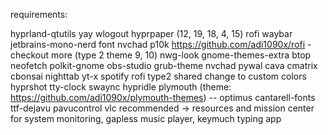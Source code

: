 requirements:

hyprland-qtutils
yay
wlogout
hyprpaper (12, 19, 18, 4, 15)
rofi
waybar
jetbrains-mono-nerd font
nvchad
p10k
https://github.com/adi1090x/rofi - checkout more (type 2 theme 9, 10)
nwg-look
gnome-themes-extra
btop
neofetch
polkit-gnome
obs-studio
grub-theme
nvchad
pywal
cava
cmatrix
cbonsai
nighttab
yt-x
spotify
rofi type2 shared change to custom colors
hyprshot
tty-clock
swaync
hypridle
plymouth (theme: https://github.com/adi1090x/plymouth-themes) -- optimus
  cantarell-fonts
  ttf-dejavu
pavucontrol
vlc
recommended -> resources and mission center for system monitoring, gapless music player, keymuch typing app
